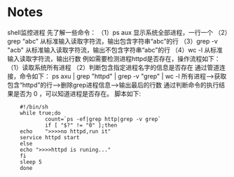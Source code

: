 Notes
=====

shell监控进程
先了解一些命令：
（1）ps aux    显示系统全部进程，一行一个
（2）grep “abc” 从标准输入读取字符流，输出包含字符串“abc”的行
（3）grep -v "acb"   从标准输入读取字符流，输出不包含字符串“abc”的行
（4）wc -l        从标准输入读取字符流，输出行数
例如需要检测进程httpd是否存在，操作流程如下：
（1）读取系统所有进程
（2）判断包含指定进程名字的信息是否存在
通过管道连接，命令如下：
ps axu      |    grep "httpd"           |      grep -v "grep"    |      wc -l
所有进程-->获取包含“httpd”的行-->删除grep进程信息-->输出最后的行数
通过判断命令的执行结果是否为 0 ，可以知道进程是否存在。
脚本如下:

        #!/bin/sh
        while true;do
                count=`ps -ef|grep http|grep -v grep`
                if [ "$?" != "0" ];then
        echo    ">>>>no httpd,run it"
        service httpd start
        else
        echo ">>>>httpd is runing..."
        fi
        sleep 5
        done

